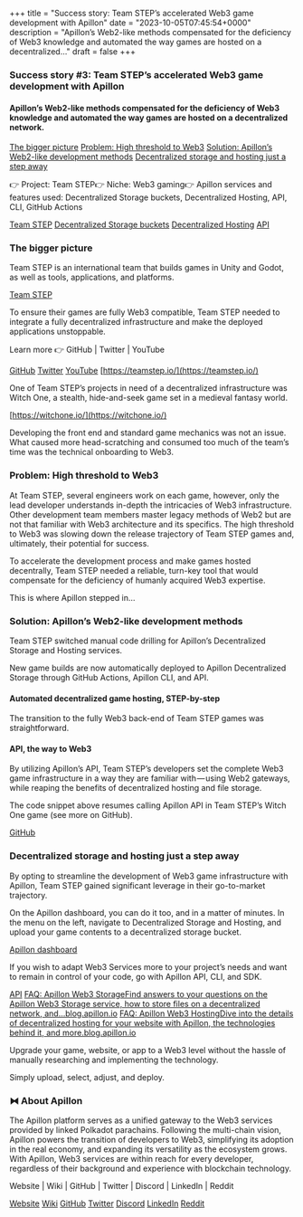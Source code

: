 +++
title = "Success story: Team STEP’s accelerated Web3 game development with Apillon"
date = "2023-10-05T07:45:54+0000"
description = "Apillon’s Web2-like methods compensated for the deficiency of Web3 knowledge and automated the way games are hosted on a decentralized…"
draft = false
+++

### Success story #3: Team STEP’s accelerated Web3 game development with Apillon


#### Apillon’s Web2-like methods compensated for the deficiency of Web3 knowledge and automated the way games are hosted on a decentralized network.

[The bigger picture](#72d6)
[Problem: High threshold to Web3](#5c03)
[Solution: Apillon’s Web2-like development methods](#450e)
[Decentralized storage and hosting just a step away](#0f7e)

👉 Project: Team STEP👉 Niche: Web3 gaming👉 Apillon services and features used: Decentralized Storage buckets, Decentralized Hosting, API, CLI, GitHub Actions

[Team STEP](https://teamstep.io)
[Decentralized Storage buckets](https://wiki.apillon.io/build/2-web3-services.html#storage-bucket)
[Decentralized Hosting](https://wiki.apillon.io/build/2-web3-services.html#web3-hosting)
[API](https://wiki.apillon.io/build/3-apillon-api.html)

### The bigger picture


Team STEP is an international team that builds games in Unity and Godot, as well as tools, applications, and platforms.

[Team STEP](https://teamstep.io)

To ensure their games are fully Web3 compatible, Team STEP needed to integrate a fully decentralized infrastructure and make the deployed applications unstoppable.


Learn more 👉 GitHub | Twitter | YouTube

[GitHub](https://github.com/TeamSTEP)
[Twitter](https://twitter.com/teamstepgames)
[YouTube](https://www.youtube.com/channel/UC8NXPq0Zd2ueAJ6r6vhhXfw)
[https://teamstep.io/](https://teamstep.io/)

One of Team STEP’s projects in need of a decentralized infrastructure was Witch One, a stealth, hide-and-seek game set in a medieval fantasy world.

[https://witchone.io/](https://witchone.io/)

Developing the front end and standard game mechanics was not an issue. What caused more head-scratching and consumed too much of the team’s time was the technical onboarding to Web3.


### Problem: High threshold to Web3


At Team STEP, several engineers work on each game, however, only the lead developer understands in-depth the intricacies of Web3 infrastructure. Other development team members master legacy methods of Web2 but are not that familiar with Web3 architecture and its specifics. The high threshold to Web3 was slowing down the release trajectory of Team STEP games and, ultimately, their potential for success.


To accelerate the development process and make games hosted decentrally, Team STEP needed a reliable, turn-key tool that would compensate for the deficiency of humanly acquired Web3 expertise.


This is where Apillon stepped in…


### Solution: Apillon’s Web2-like development methods


Team STEP switched manual code drilling for Apillon’s Decentralized Storage and Hosting services.


New game builds are now automatically deployed to Apillon Decentralized Storage through GitHub Actions, Apillon CLI, and API.


#### Automated decentralized game hosting, STEP-by-step


The transition to the fully Web3 back-end of Team STEP games was straightforward.


#### API, the way to Web3


By utilizing Apillon’s API, Team STEP’s developers set the complete Web3 game infrastructure in a way they are familiar with — using Web2 gateways, while reaping the benefits of decentralized hosting and file storage.


The code snippet above resumes calling Apillon API in Team STEP’s Witch One game (see more on GitHub).

[GitHub](https://github.com/TeamSTEP/witch-one-staging-env/blob/main/src/api/ApillonApi.ts)

### Decentralized storage and hosting just a step away


By opting to streamline the development of Web3 game infrastructure with Apillon, Team STEP gained significant leverage in their go-to-market trajectory.


On the Apillon dashboard, you can do it too, and in a matter of minutes. In the menu on the left, navigate to Decentralized Storage and Hosting, and upload your game contents to a decentralized storage bucket.

[Apillon dashboard](https://app.apillon.io/dashboard/service/hosting)

If you wish to adapt Web3 Services more to your project’s needs and want to remain in control of your code, go with Apillon API, CLI, and SDK.

[API](https://wiki.apillon.io/build/3-apillon-api.html)
[FAQ: Apillon Web3 StorageFind answers to your questions on the Apillon Web3 Storage service, how to store files on a decentralized network, and…blog.apillon.io](https://blog.apillon.io/faq-apillon-web3-storage-c99a9b0e8b12)
[FAQ: Apillon Web3 HostingDive into the details of decentralized hosting for your website with Apillon, the technologies behind it, and more.blog.apillon.io](https://blog.apillon.io/faq-apillon-web3-hosting-81d5477661e7)

Upgrade your game, website, or app to a Web3 level without the hassle of manually researching and implementing the technology.


Simply upload, select, adjust, and deploy.


### ⧓ About Apillon


The Apillon platform serves as a unified gateway to the Web3 services provided by linked Polkadot parachains. Following the multi-chain vision, Apillon powers the transition of developers to Web3, simplifying its adoption in the real economy, and expanding its versatility as the ecosystem grows. With Apillon, Web3 services are within reach for every developer, regardless of their background and experience with blockchain technology.


Website | Wiki | GitHub | Twitter | Discord | LinkedIn | Reddit

[Website](https://apillon.io/)
[Wiki](https://wiki.apillon.io/)
[GitHub](https://github.com/Apillon-web3)
[Twitter](https://twitter.com/apillon)
[Discord](https://discord.gg/apillon)
[LinkedIn](https://www.linkedin.com/company/apillon/)
[Reddit](https://www.reddit.com/r/apillon/)
